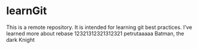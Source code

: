 # learnGit
This is a remote repository. It is intended for learning git best practices.
I've learned more about rebase
12321312321312321
petrutaaaaa
Batman, the dark Knight
